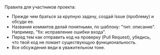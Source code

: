 Правила для участников проекта:

*   Прежде чем браться за крупную задачу, создай Issue (проблему) и обсуди ее.
*   Названия коммитов делай понятными, по шаблону: "тип: описание". Например, "fix: исправление ошибки входа".
*   Перед тем как отправить код на проверку (Pull Request), убедись, что твой код не ломает существующую функциональность.
*   Все обсуждения веди в уважительном тоне.
